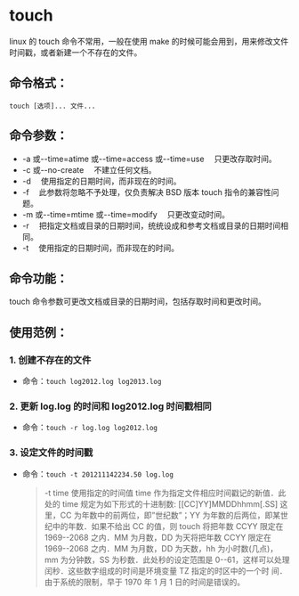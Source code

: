 # touch

linux 的 touch 命令不常用，一般在使用 make 的时候可能会用到，用来修改文件时间戳，或者新建一个不存在的文件。

## 命令格式：

`touch [选项]... 文件...`

## 命令参数：

- -a 或--time=atime 或--time=access 或--time=use 　只更改存取时间。
- -c 或--no-create 　不建立任何文档。
- -d 　使用指定的日期时间，而非现在的时间。
- -f 　此参数将忽略不予处理，仅负责解决 BSD 版本 touch 指令的兼容性问题。
- -m 或--time=mtime 或--time=modify 　只更改变动时间。
- -r 　把指定文档或目录的日期时间，统统设成和参考文档或目录的日期时间相同。
- -t 　使用指定的日期时间，而非现在的时间。

## 命令功能：

touch 命令参数可更改文档或目录的日期时间，包括存取时间和更改时间。

## 使用范例：

### 1. 创建不存在的文件

- 命令：`touch log2012.log log2013.log`

### 2. 更新 log.log 的时间和 log2012.log 时间戳相同

- 命令：`touch -r log.log log2012.log`

### 3. 设定文件的时间戳

- 命令：`touch -t 201211142234.50 log.log`

  > -t time 使用指定的时间值 time 作为指定文件相应时间戳记的新值．此处的 time 规定为如下形式的十进制数: [[CC]YY]MMDDhhmm[.SS]
  > 这里，CC 为年数中的前两位，即”世纪数”；YY 为年数的后两位，即某世纪中的年数．如果不给出 CC 的值，则 touch 将把年数 CCYY 限定在 1969--2068 之内．MM 为月数，DD 为天将把年数 CCYY 限定在 1969--2068 之内．MM 为月数，DD 为天数，hh 为小时数(几点)，mm 为分钟数，SS 为秒数．此处秒的设定范围是 0--61，这样可以处理闰秒．这些数字组成的时间是环境变量 TZ 指定的时区中的一个时 间．由于系统的限制，早于 1970 年 1 月 1 日的时间是错误的。
